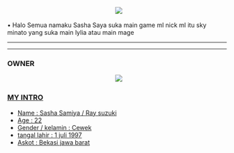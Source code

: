 <p align="center">
  <img src="https://user-images.githubusercontent.com/99161705/173761196-7108fdaa-2d52-496f-becd-1bed0b70d372.jpg" />
</p> 

• Halo Semua namaku Sasha Saya suka main game ml nick ml itu sky minato yang suka main lylia atau main mage

</p> 

------

------ 



### OWNER
<p align="center">
  <a href="https://wa.me/62887433094409?text=Halo"><img src="https://img.shields.io/badge/WhatsApp-25D366?style=for-the-badge&logo=whatsapp&logoColor=white" /><br>
    
### MY INTRO
    
<p align="center">
  
 - Name : Sasha Samiya / Ray suzuki
 - Age : 22
 - Gender / kelamin : Cewek
 - tangal lahir : 1 juli 1997
 - Askot : Bekasi jawa barat




